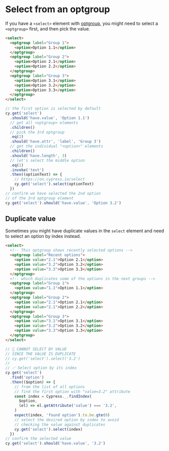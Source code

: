 # Select from an optgroup

If you have a `<select>` element with [optgroup](https://developer.mozilla.org/en-US/docs/Web/HTML/Element/optgroup), you might need to select a `<optgroup>` first, and then pick the value.

<!-- fiddle Select from an optgroup -->

```html
<select>
  <optgroup label="Group 1">
    <option>Option 1.1</option>
  </optgroup>
  <optgroup label="Group 2">
    <option>Option 2.1</option>
    <option>Option 2.2</option>
  </optgroup>
  <optgroup label="Group 3">
    <option>Option 3.1</option>
    <option>Option 3.2</option>
    <option>Option 3.3</option>
  </optgroup>
</select>
```

```js
// the first option is selected by default
cy.get('select')
  .should('have.value', 'Option 1.1')
  // get all <optgroup> elements
  .children()
  // pick the 3rd optgroup
  .eq(2)
  .should('have.attr', 'label', 'Group 3')
  // get the individual "<option>" elements
  .children()
  .should('have.length', 3)
  // let's select the middle option
  .eq(1)
  .invoke('text')
  .then((optionText) => {
    // https://on.cypress.io/select
    cy.get('select').select(optionText)
  })
// confirm we have selected the 2nd option
// of the 3rd optgroup element
cy.get('select').should('have.value', 'Option 3.2')
```

<!-- fiddle-end -->

## Duplicate value

Sometimes you might have duplicate values in the `select` element and need to select an option by index instead.

<!-- fiddle Select in the presence of duplicates -->

```html
<select>
  <!-- This optgroup shows recently selected options -->
  <optgroup label="Recent options">
    <option value="2.1">Option 2.1</option>
    <option value="3.2">Option 3.2</option>
    <option value="3.3">Option 3.3</option>
  </optgroup>
  <!-- which duplicates some of the options in the next groups -->
  <optgroup label="Group 1">
    <option value="1.1">Option 1.1</option>
  </optgroup>
  <optgroup label="Group 2">
    <option value="2.1">Option 2.1</option>
    <option value="2.1">Option 2.2</option>
  </optgroup>
  <optgroup label="Group 3">
    <option value="3.1">Option 3.1</option>
    <option value="3.2">Option 3.2</option>
    <option value="3.3">Option 3.3</option>
  </optgroup>
</select>
```

```js
// 🚨 CANNOT SELECT BY VALUE
// SINCE THE VALUE IS DUPLICATE
// cy.get('select').select('3.2')
//
// ✅ Select option by its index
cy.get('select')
  .find('option')
  .then(($option) => {
    // from the list of all options
    // find the first option with "value=3.2" attribute
    const index = Cypress._.findIndex(
      $option,
      (el) => el.getAttribute('value') === '3.2',
    )
    expect(index, 'found option').to.be.gte(0)
    // select the desired option by index to avoid
    // checking the value against duplicates
    cy.get('select').select(index)
  })
// confirm the selected value
cy.get('select').should('have.value', '3.2')
```

<!-- fiddle-end -->
